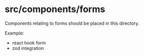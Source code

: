 # src/components/forms

Components relating to forms should be placed in this directory.

Example:

- react hook form
- zod integration
